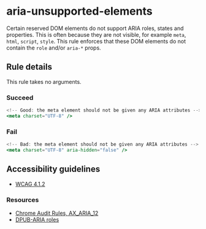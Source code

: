 # aria-unsupported-elements

Certain reserved DOM elements do not support ARIA roles, states and properties. This is often because they are not
visible, for example `meta`, `html`, `script`, `style`. This rule enforces that these DOM elements do not contain
the `role` and/or `aria-*` props.

## Rule details

This rule takes no arguments.

### Succeed

```jsx
<!-- Good: the meta element should not be given any ARIA attributes -->
<meta charset="UTF-8" />
```

### Fail

```jsx
<!-- Bad: the meta element should not be given any ARIA attributes -->
<meta charset="UTF-8" aria-hidden="false" />
```

## Accessibility guidelines

- [WCAG 4.1.2](https://www.w3.org/WAI/WCAG21/Understanding/name-role-value)

### Resources

- [Chrome Audit Rules, AX_ARIA_12](https://github.com/GoogleChrome/accessibility-developer-tools/wiki/Audit-Rules#ax_aria_12)
- [DPUB-ARIA roles](https://www.w3.org/TR/dpub-aria-1.0/)
